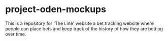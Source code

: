 # project-oden-mockups
This is a repository for 'The Line' website a bet tracking website where people can place bets and keep track of the history of how they are betting over time.
